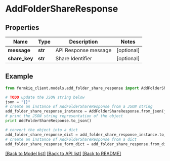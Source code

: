 # AddFolderShareResponse


## Properties

Name | Type | Description | Notes
------------ | ------------- | ------------- | -------------
**message** | **str** | API Response message | [optional] 
**share_key** | **str** | Share Identifier | [optional] 

## Example

```python
from formkiq_client.models.add_folder_share_response import AddFolderShareResponse

# TODO update the JSON string below
json = "{}"
# create an instance of AddFolderShareResponse from a JSON string
add_folder_share_response_instance = AddFolderShareResponse.from_json(json)
# print the JSON string representation of the object
print AddFolderShareResponse.to_json()

# convert the object into a dict
add_folder_share_response_dict = add_folder_share_response_instance.to_dict()
# create an instance of AddFolderShareResponse from a dict
add_folder_share_response_form_dict = add_folder_share_response.from_dict(add_folder_share_response_dict)
```
[[Back to Model list]](../README.md#documentation-for-models) [[Back to API list]](../README.md#documentation-for-api-endpoints) [[Back to README]](../README.md)


